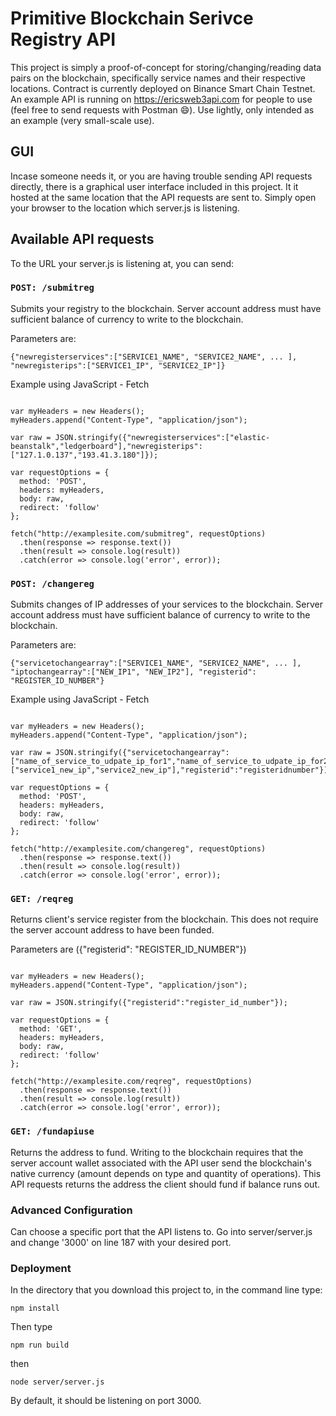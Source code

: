 # Primitive Blockchain Serivce Registry API

This project is simply a proof-of-concept for storing/changing/reading data pairs on the blockchain, specifically service names and their respective locations. Contract is currently deployed on Binance Smart Chain Testnet. An example API is running on https://ericsweb3api.com for people to use (feel free to send requests with Postman :smile:). Use lightly, only intended as an example (very small-scale use).

## GUI

Incase someone needs it, or you are having trouble sending API requests directly, there is a graphical user interface included in this project. It it hosted at the same location that the API requests are sent to. Simply open your browser to the location which server.js is listening.

## Available API requests

To the URL your server.js is listening at, you can send:

### `POST: /submitreg`

Submits your registry to the blockchain.
Server account address must have sufficient balance of currency to write to the blockchain.

Parameters are: 
````
{"newregisterservices":["SERVICE1_NAME", "SERVICE2_NAME", ... ], "newregisterips":["SERVICE1_IP", "SERVICE2_IP"]}
````

Example using JavaScript - Fetch

```

var myHeaders = new Headers();
myHeaders.append("Content-Type", "application/json");

var raw = JSON.stringify({"newregisterservices":["elastic-beanstalk","ledgerboard"],"newregisterips":["127.1.0.137","193.41.3.180"]});

var requestOptions = {
  method: 'POST',
  headers: myHeaders,
  body: raw,
  redirect: 'follow'
};

fetch("http://examplesite.com/submitreg", requestOptions)
  .then(response => response.text())
  .then(result => console.log(result))
  .catch(error => console.log('error', error));

```

 ### `POST: /changereg`

Submits changes of IP addresses of your services to the blockchain.
Server account address must have sufficient balance of currency to write to the blockchain.

Parameters are: 
```
{"servicetochangearray":["SERVICE1_NAME", "SERVICE2_NAME", ... ], "iptochangearray":["NEW_IP1", "NEW_IP2"], "registerid": "REGISTER_ID_NUMBER"}
```

Example using JavaScript - Fetch

```

var myHeaders = new Headers();
myHeaders.append("Content-Type", "application/json");

var raw = JSON.stringify({"servicetochangearray":["name_of_service_to_udpate_ip_for1","name_of_service_to_udpate_ip_for2"],"iptochangearray":["service1_new_ip","service2_new_ip"],"registerid":"registeridnumber"});

var requestOptions = {
  method: 'POST',
  headers: myHeaders,
  body: raw,
  redirect: 'follow'
};

fetch("http://examplesite.com/changereg", requestOptions)
  .then(response => response.text())
  .then(result => console.log(result))
  .catch(error => console.log('error', error));

```

### `GET: /reqreg`

Returns client's service register from the blockchain.
This does not require the server account address to have been funded.

Parameters are ({"registerid": "REGISTER_ID_NUMBER"})

```

var myHeaders = new Headers();
myHeaders.append("Content-Type", "application/json");

var raw = JSON.stringify({"registerid":"register_id_number"});

var requestOptions = {
  method: 'GET',
  headers: myHeaders,
  body: raw,
  redirect: 'follow'
};

fetch("http://examplesite.com/reqreg", requestOptions)
  .then(response => response.text())
  .then(result => console.log(result))
  .catch(error => console.log('error', error));

  ```

### `GET: /fundapiuse`

Returns the address to fund. Writing to the blockchain requires that the server account wallet associated with the API user send the blockchain's native currency (amount depends on type and quantity of operations). This API requests returns the address the client should fund if balance runs out.


### Advanced Configuration

Can choose a specific port that the API listens to. Go into server/server.js and change '3000' on line 187 with your desired port.

### Deployment

In the directory that you download this project to, in the command line type:
```
npm install
```
Then type 
```
npm run build
```
then
```
node server/server.js
```
By default, it should be listening on port 3000.

